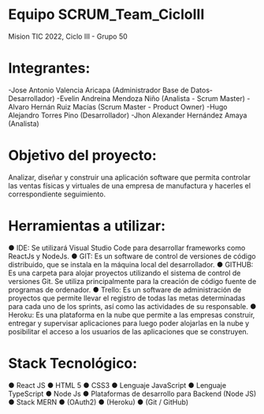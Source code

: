# Equipo SCRUM_Team_CicloIII
Mision TIC 2022, Ciclo III - Grupo 50
# Integrantes:
-Jose Antonio Valencia Aricapa (Administrador Base de Datos-Desarrollador)
-Evelin Andreina Mendoza Niño (Analista - Scrum Master)
-Alvaro Hernán Ruiz Macías (Scrum Master - Product Owner)
-Hugo Alejandro Torres Pino (Desarrollador)
-Jhon Alexander Hernández Amaya (Analista)

# Objetivo del proyecto: 
Analizar, diseñar y construir una aplicación software que permita controlar las ventas físicas y virtuales de una empresa de manufactura y hacerles el correspondiente seguimiento.
# Herramientas a utilizar:
● IDE: Se utilizará Visual Studio Code para desarrollar frameworks como ReactJs y NodeJs.
● GIT: Es un software de control de versiones de código distribuido, que se instala en la máquina local del desarrollador.
● GITHUB: Es una carpeta para alojar proyectos utilizando el sistema de control de versiones Git. Se utiliza principalmente para la creación de código fuente de programas de ordenador.
● Trello: Es un software de administración de proyectos que permite llevar el registro de todas las metas determinadas para cada uno de los sprints, así como las actividades de su responsable.
● Heroku: Es una plataforma en la nube que permite a las empresas construir, entregar y supervisar aplicaciones para luego poder alojarlas en la nube y posibilitar el acceso a los usuarios de las aplicaciones que se construyen.
# Stack Tecnológico:
● React JS
● HTML 5 
● CSS3 
● Lenguaje JavaScript
● Lenguaje TypeScript 
● Node Js
● Plataformas de desarrollo para Backend (Node JS)
● Stack MERN
● (OAuth2)
● (Heroku)
● (Git / GitHub)
